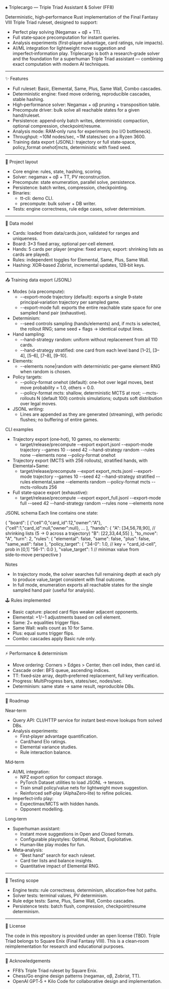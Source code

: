 ♠️ Triplecargo — Triple Triad Assistant & Solver (FF8)


Deterministic, high‑performance Rust implementation of the Final Fantasy VIII Triple Triad ruleset, designed to support:


- Perfect play solving (Negamax + αβ + TT).
- Full state‑space precomputation for instant queries.
- Analysis experiments (first‑player advantage, card ratings, rule impacts).
- AI/ML integration for lightweight move suggestion and imperfect‑information play.
Triplecargo is both a research‑grade solver and the foundation for a superhuman Triple Triad assistant — combining exact computation with modern AI techniques.


---

✨ Features

- Full ruleset: Basic, Elemental, Same, Plus, Same Wall, Combo cascades.
- Deterministic engine: fixed move ordering, reproducible cascades, stable hashing.
- High‑performance solver: Negamax + αβ pruning + transposition table.
- Precompute driver: bulk solve all reachable states for a given hand/ruleset.
- Persistence: append‑only batch writes, deterministic compaction, optional compression, checkpoint/resume.
- Analysis mode: RAM‑only runs for experiments (no I/O bottleneck).
- Throughput: ~10M nodes/sec, ~1M states/sec on a Ryzen 3600.
- Training data export (JSONL): trajectory or full state‑space, policy_format onehot|mcts, deterministic with fixed seed.

---

📂 Project layout

- Core engine: rules, state, hashing, scoring.
- Solver: negamax + αβ + TT, PV reconstruction.
- Precompute: state enumeration, parallel solve, persistence.
- Persistence: batch writes, compression, checkpointing.
- Binaries:
	- tt-cli: demo CLI.
	- precompute: bulk solver + DB writer.
- Tests: engine correctness, rule edge cases, solver determinism.

---

🧮 Data model

- Cards: loaded from data/cards.json, validated for ranges and uniqueness.
- Board: 3×3 fixed array, optional per‑cell element.
- Hands: 5 cards per player (engine: fixed arrays; export: shrinking lists as cards are played).
- Rules: independent toggles for Elemental, Same, Plus, Same Wall.
- Hashing: XOR‑based Zobrist, incremental updates, 128‑bit keys.

---
 
📤 Training data export (JSONL)
 
- Modes (via precompute):
  - --export-mode trajectory (default): exports a single 9‑state principal‑variation trajectory per sampled game.
  - --export-mode full: exports the entire reachable state space for one sampled hand pair (exhaustive).
- Determinism:
  - --seed controls sampling (hands/elements) and, if mcts is selected, the rollout RNG; same seed + flags → identical output lines.
- Hand sampling:
  - --hand-strategy random: uniform without replacement from all 110 cards.
  - --hand-strategy stratified: one card from each level band [1–2], [3–4], [5–6], [7–8], [9–10].
- Elements:
  - --elements none|random with deterministic per‑game element RNG when random is chosen.
- Policy targets:
  - --policy-format onehot (default): one‑hot over legal moves, best move probability = 1.0, others = 0.0.
  - --policy-format mcts: shallow, deterministic MCTS at root; --mcts-rollouts N (default 100) controls simulations; outputs soft distribution over legal moves.
- JSONL writing:
  - Lines are appended as they are generated (streaming), with periodic flushes; no buffering of entire games.
 
CLI examples
- Trajectory export (one‑hot), 10 games, no elements:
  - target/release/precompute --export export.jsonl --export-mode trajectory --games 10 --seed 42 --hand-strategy random --rules none --elements none --policy-format onehot
- Trajectory export (MCTS with 256 rollouts), stratified hands, with Elemental+Same:
  - target/release/precompute --export export_mcts.jsonl --export-mode trajectory --games 10 --seed 42 --hand-strategy stratified --rules elemental,same --elements random --policy-format mcts --mcts-rollouts 256
- Full state‑space export (exhaustive):
  - target/release/precompute --export export_full.jsonl --export-mode full --seed 42 --hand-strategy random --rules none --elements none
 
JSONL schema
Each line contains one state:
 
{
  "board": [
    {"cell":0,"card_id":12,"owner":"A"},
    {"cell":1,"card_id":null,"owner":null},
    ...
  ],
  "hands": {
    "A": [34,56,78,90],     // shrinking lists (5 → 0 across a trajectory)
    "B": [22,33,44,55]
  },
  "to_move": "A",
  "turn": 2,
  "rules": {
    "elemental": false,
    "same": false,
    "plus": false,
    "same_wall": false
  },
  "policy_target": {
    "34-0": 1.0,            // key = "card_id-cell", prob in [0,1]
    "56-1": 0.0
  },
  "value_target": 1         // minimax value from side‑to‑move perspective
}
 
Notes
- In trajectory mode, the solver searches full remaining depth at each ply to produce value_target consistent with final outcome.
- In full mode, enumeration exports all reachable states for the single sampled hand pair (useful for analysis).

🕹️ Rules implemented

- Basic capture: placed card flips weaker adjacent opponents.
- Elemental: +1/−1 adjustments based on cell element.
- Same: 2+ equalities trigger flips.
- Same Wall: walls count as 10 for Same.
- Plus: equal sums trigger flips.
- Combo: cascades apply Basic rule only.

---

⚡ Performance & determinism

- Move ordering: Corners > Edges > Center, then cell index, then card id.
- Cascade order: BFS queue, ascending indices.
- TT: fixed‑size array, depth‑preferred replacement, full key verification.
- Progress: MultiProgress bars, states/sec, nodes/sec.
- Determinism: same state → same result, reproducible DBs.

---

🔮 Roadmap

Near‑term

- Query API: CLI/HTTP service for instant best‑move lookups from solved DBs.
- Analysis experiments:
	- First‑player advantage quantification.
	- Card/hand Elo ratings.
	- Elemental variance studies.
	- Rule interaction balance.

Mid‑term

- AI/ML integration:
	- NPZ export option for compact storage.
	- PyTorch Dataset utilities to load JSONL → tensors.
	- Train small policy/value nets for lightweight move suggestion.
	- Reinforced self‑play (AlphaZero‑lite) to refine policies.
- Imperfect‑info play:
	- Expectimax/MCTS with hidden hands.
	- Opponent modelling.

Long‑term

- Superhuman assistant:
	- Instant move suggestions in Open and Closed formats.
	- Configurable playstyles: Optimal, Robust, Exploitative.
	- Human‑like play modes for fun.
- Meta‑analysis:
	- “Best hand” search for each ruleset.
	- Card tier lists and balance insights.
	- Quantitative impact of Elemental RNG.

---

🧪 Testing scope

- Engine tests: rule correctness, determinism, allocation‑free hot paths.
- Solver tests: terminal values, PV determinism.
- Rule edge tests: Same, Plus, Same Wall, Combo cascades.
- Persistence tests: batch flush, compression, checkpoint/resume determinism.

---

📜 License


The code in this repository is provided under an open license (TBD).
Triple Triad belongs to Square Enix (Final Fantasy VIII). This is a clean‑room reimplementation for research and educational purposes.


---

🙏 Acknowledgements

- FF8’s Triple Triad ruleset by Square Enix.
- Chess/Go engine design patterns (negamax, αβ, Zobrist, TT).
- OpenAI GPT‑5 + Kilo Code for collaborative design and implementation.